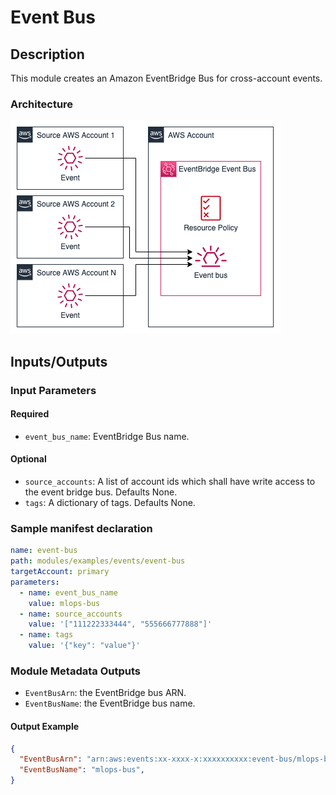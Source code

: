 # Event Bus

## Description

This module creates an Amazon EventBridge Bus for cross-account events.

### Architecture

![Event Bus Architecture](docs/_static/architecture.drawio.png "Event Bus Architecture")

## Inputs/Outputs

### Input Parameters

#### Required

- `event_bus_name`: EventBridge Bus name.

#### Optional

- `source_accounts`: A list of account ids which shall have write access to the event bridge bus. Defaults None.
- `tags`: A dictionary of tags. Defaults None.

### Sample manifest declaration

```yaml
name: event-bus
path: modules/examples/events/event-bus
targetAccount: primary
parameters:
  - name: event_bus_name
    value: mlops-bus
  - name: source_accounts
    value: '["111222333444", "555666777888"]'
  - name: tags
    value: '{"key": "value"}'
```

### Module Metadata Outputs

- `EventBusArn`: the EventBridge bus ARN.
- `EventBusName`: the EventBridge bus name.

#### Output Example

```json
{
  "EventBusArn": "arn:aws:events:xx-xxxx-x:xxxxxxxxxx:event-bus/mlops-bus",
  "EventBusName": "mlops-bus",
}
```
